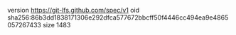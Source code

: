 version https://git-lfs.github.com/spec/v1
oid sha256:86b3dd1838171306e292dfca577672bbcff50f4446cc494ea9e4865057267433
size 1483

